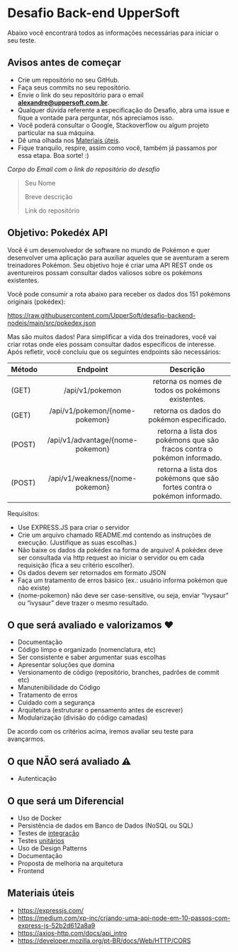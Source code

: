 # Desafio Back-end UpperSoft


Abaixo você encontrará todos as informações necessárias para iniciar o seu teste.

## Avisos antes de começar

- Crie um repositório no seu GitHub.
- Faça seus commits no seu repositório.
- Envie o link do seu repositório para o email **alexandre@uppersoft.com.br**.
- Qualquer dúvida referente a especificação do Desafio, abra uma issue e fique a vontade para perguntar, nós apreciamos isso.
- Você poderá consultar o Google, Stackoverflow ou algum projeto particular na sua máquina.
- Dê uma olhada nos [Materiais úteis](#materiais-úteis).
- Fique tranquilo, respire, assim como você, também já passamos por essa etapa. Boa sorte! :)

*Corpo do Email com o link do repositório do desafio*

>Seu Nome
>
>Breve descrição 
>
>Link do repositório
>


## Objetivo: Pokedéx API

Você é um desenvolvedor de software no mundo de Pokémon e quer desenvolver uma aplicação para auxiliar aqueles que se aventuram a serem treinadores Pokémon. Seu objetivo hoje é criar uma API REST onde os aventureiros possam consultar dados valiosos sobre os pokémons existentes.

Você pode consumir a rota abaixo para receber os dados dos 151 pokémons originais (pokédex):

https://raw.githubusercontent.com/UpperSoft/desafio-backend-nodejs/main/src/pokedex.json

Mas são muitos dados! Para simplificar a vida dos treinadores, você vai criar rotas onde eles possam consultar dados específicos de interesse. Após refletir, você concluiu que os seguintes endpoints são necessários:

Método | Endpoint | Descrição
:--------- | :------: | :-------:
| (GET) | /api/v1/pokemon | retorna os nomes de todos os pokémons existentes. |
| (GET)  | /api/v1/pokemon/{nome-pokemon} | retorna os dados do pokémon especificado. |
| (POST) | /api/v1/advantage/{nome-pokemon} | retorna a lista dos pokémons que são fracos contra o pokémon informado.
| (POST)  | /api/v1/weakness/{nome-pokemon} | retorna a lista dos pokémons que são fortes contra o pokémon informado.


Requisitos:

 - Use EXPRESS.JS para criar o servidor
 - Crie um arquivo chamado README.md contendo as instruções de execução. (Justifique as suas escolhas.)
 - Não baixe os dados da pokédex na  forma de arquivo! A pokédex deve ser consultada via http request ao iniciar o servidor ou em cada requisição (fica a seu critério escolher).
 - Os dados devem ser retornados em formato JSON
 - Faça um tratamento de erros básico (ex.: usuário informa pokémon que não existe)
 - {nome-pokemon} não deve ser case-sensitive, ou seja, enviar “Ivysaur” ou “ivysaur” deve trazer o mesmo resultado.


## O que será avaliado e valorizamos :heart:
- Documentação
- Código limpo e organizado (nomenclatura, etc)
- Ser consistente e saber argumentar suas escolhas
- Apresentar soluções que domina
- Versionamento de código (repositório, branches, padrões de commit etc)
- Manutenibilidade do Código
- Tratamento de erros
- Cuidado com a segurança
- Arquitetura (estruturar o pensamento antes de escrever)
- Modularização (divisão do código camadas)

De acordo com os critérios acima, iremos avaliar seu teste para avançarmos.

## O que NÃO será avaliado :warning:
- Autenticação

## O que será um Diferencial
- Uso de Docker
- Persistência de dados em Banco de Dados (NoSQL ou SQL)
- Testes de [integração](https://www.atlassian.com/continuous-delivery/software-testing/types-of-software-testing)
- Testes [unitários](https://www.atlassian.com/continuous-delivery/software-testing/types-of-software-testing)
- Uso de Design Patterns
- Documentação
- Proposta de melhoria na arquitetura
- Frontend


## Materiais úteis
- https://expressjs.com/
- https://medium.com/xp-inc/criando-uma-api-node-em-10-passos-com-express-js-52b2d612a8a9
- https://axios-http.com/docs/api_intro
- https://developer.mozilla.org/pt-BR/docs/Web/HTTP/CORS
